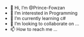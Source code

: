 - 👋 Hi, I’m @Prince-Fowzan
- 👀 I’m interested in Programming 
- 🌱 I’m currently learning c#
- 💞️ I’m looking to collaborate on ...
- 📫 How to reach me ...

<!---
Prince-Fowzan/Prince-Fowzan is a ✨ special ✨ repository because its `README.md` (this file) appears on your GitHub profile.
You can click the Preview link to take a look at your changes.
--->
